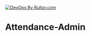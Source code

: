 [![DevOps By Rultor.com](http://www.rultor.com/b/yegor256/rultor)](http://www.rultor.com/p/yegor256/rultor)

# Attendance-Admin
